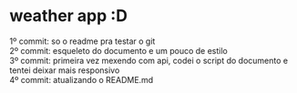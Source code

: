 # weather app :D<br>
1º commit: so o readme pra testar o git <br>
2º commit: esqueleto do documento e um pouco de estilo<br>
3º commit: primeira vez mexendo com api, codei o script do documento e tentei deixar mais responsivo<br>
4º commit: atualizando o README.md
